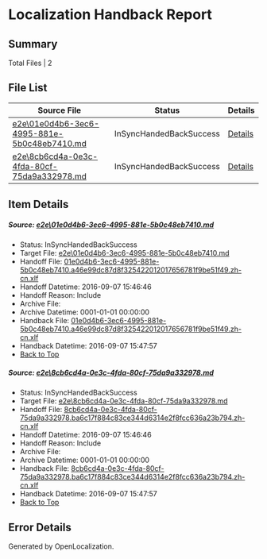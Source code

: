 # <a name='report-top'></a> Localization Handback Report

## Summary
 Total Files | 2

## File List
 Source File | Status | Details 
 ----------- | ------ | ------- 
 [e2e\01e0d4b6-3ec6-4995-881e-5b0c48eb7410.md](https://github.com/OpenLocalizationTestOrg/ol-test0/blob/fc9176534b7b283e08c602fbaf8cf855279c1343/e2e/01e0d4b6-3ec6-4995-881e-5b0c48eb7410.md) | InSyncHandedBackSuccess | [Details](#92c0e9c67506db2ea2008feb2ada3a8ee3bf53721)
 [e2e\8cb6cd4a-0e3c-4fda-80cf-75da9a332978.md](https://github.com/OpenLocalizationTestOrg/ol-test0/blob/fc9176534b7b283e08c602fbaf8cf855279c1343/e2e/8cb6cd4a-0e3c-4fda-80cf-75da9a332978.md) | InSyncHandedBackSuccess | [Details](#dc27d572cde0357c5e3f7ebcef32c5962f7c90014)

## Item Details
##### <a name='92c0e9c67506db2ea2008feb2ada3a8ee3bf53721'></a> Source: [e2e\01e0d4b6-3ec6-4995-881e-5b0c48eb7410.md](https://github.com/OpenLocalizationTestOrg/ol-test0/blob/fc9176534b7b283e08c602fbaf8cf855279c1343/e2e/01e0d4b6-3ec6-4995-881e-5b0c48eb7410.md)
* Status: InSyncHandedBackSuccess
* Target File: [e2e\01e0d4b6-3ec6-4995-881e-5b0c48eb7410.md](https://github.com/OpenLocalizationTestOrg/ol-test0-zhcn/blob/ce61793ac2001fe0f69390c5ee27285675e7250f/e2e/01e0d4b6-3ec6-4995-881e-5b0c48eb7410.md)
* Handoff File: [01e0d4b6-3ec6-4995-881e-5b0c48eb7410.a46e99dc87d8f325422012017656781f9be51f49.zh-cn.xlf](https://github.com/OpenLocalizationTestOrg/ol-test0-handoff/blob/7a0b14b6c5730dfaefded6683d47bc12167609bc/ol-handoff/OpenLocalizationTestOrg/ol-test0-zhcn/yuwzho/high/01e0d4b6-3ec6-4995-881e-5b0c48eb7410.a46e99dc87d8f325422012017656781f9be51f49.zh-cn.xlf)
* Handoff Datetime: 2016-09-07 15:46:46
* Handoff Reason: Include
* Archive File: 
* Archive Datetime: 0001-01-01 00:00:00
* Handback File: [01e0d4b6-3ec6-4995-881e-5b0c48eb7410.a46e99dc87d8f325422012017656781f9be51f49.zh-cn.xlf](https://github.com/OpenLocalizationTestOrg/ol-test0-handback/blob/1000fbb06ea1098998c79ffa5c7f11382c65f0cb/ol-handback/OpenLocalizationTestOrg/ol-test0-zhcn/yuwzho/high/01e0d4b6-3ec6-4995-881e-5b0c48eb7410.a46e99dc87d8f325422012017656781f9be51f49.zh-cn.xlf)
* Handback Datetime: 2016-09-07 15:47:57
* [Back to Top](#report-top)

##### <a name='dc27d572cde0357c5e3f7ebcef32c5962f7c90014'></a> Source: [e2e\8cb6cd4a-0e3c-4fda-80cf-75da9a332978.md](https://github.com/OpenLocalizationTestOrg/ol-test0/blob/fc9176534b7b283e08c602fbaf8cf855279c1343/e2e/8cb6cd4a-0e3c-4fda-80cf-75da9a332978.md)
* Status: InSyncHandedBackSuccess
* Target File: [e2e\8cb6cd4a-0e3c-4fda-80cf-75da9a332978.md](https://github.com/OpenLocalizationTestOrg/ol-test0-zhcn/blob/ce61793ac2001fe0f69390c5ee27285675e7250f/e2e/8cb6cd4a-0e3c-4fda-80cf-75da9a332978.md)
* Handoff File: [8cb6cd4a-0e3c-4fda-80cf-75da9a332978.ba6c17f884c83ce344d6314e2f8fcc636a23b794.zh-cn.xlf](https://github.com/OpenLocalizationTestOrg/ol-test0-handoff/blob/7a0b14b6c5730dfaefded6683d47bc12167609bc/ol-handoff/OpenLocalizationTestOrg/ol-test0-zhcn/yuwzho/high/8cb6cd4a-0e3c-4fda-80cf-75da9a332978.ba6c17f884c83ce344d6314e2f8fcc636a23b794.zh-cn.xlf)
* Handoff Datetime: 2016-09-07 15:46:46
* Handoff Reason: Include
* Archive File: 
* Archive Datetime: 0001-01-01 00:00:00
* Handback File: [8cb6cd4a-0e3c-4fda-80cf-75da9a332978.ba6c17f884c83ce344d6314e2f8fcc636a23b794.zh-cn.xlf](https://github.com/OpenLocalizationTestOrg/ol-test0-handback/blob/1000fbb06ea1098998c79ffa5c7f11382c65f0cb/ol-handback/OpenLocalizationTestOrg/ol-test0-zhcn/yuwzho/high/8cb6cd4a-0e3c-4fda-80cf-75da9a332978.ba6c17f884c83ce344d6314e2f8fcc636a23b794.zh-cn.xlf)
* Handback Datetime: 2016-09-07 15:47:57
* [Back to Top](#report-top)


## Error Details

Generated by OpenLocalization.
